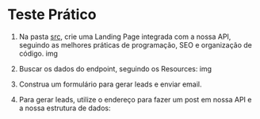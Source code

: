 # Teste Prático

1. Na pasta [src](/src/), crie uma Landing Page integrada com a nossa API, seguindo as melhores práticas de programação, SEO e organização de código.
img

2. Buscar os dados do endpoint, seguindo os Resources:
img

3. Construa um formulário para gerar leads e enviar email.

4. Para gerar leads, utilize o endereço para fazer um post em nossa API e a nossa estrutura de dados:
